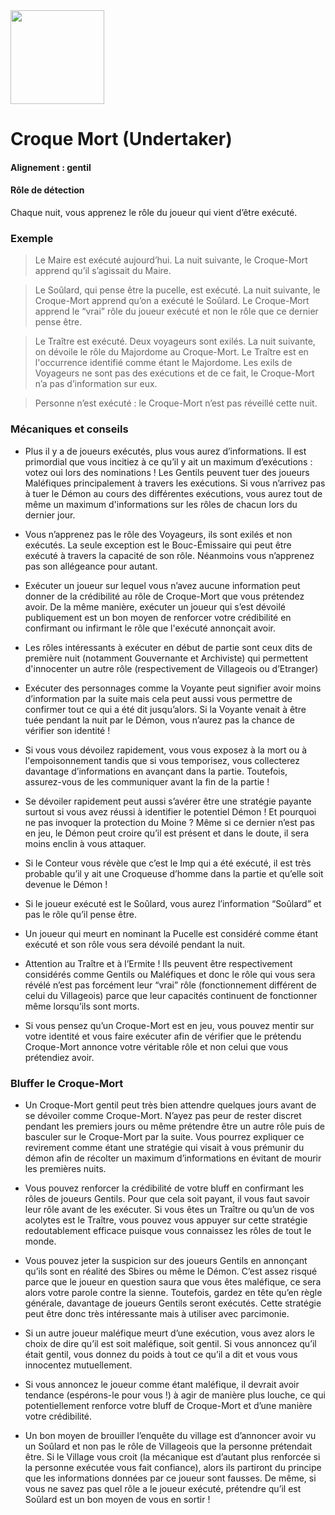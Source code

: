 <img src="https://github.com/brain-academy/wiki/blob/master/public/img/blood-on-the-clocktower/roles/undertaker.png?raw=true" height="150"> 

# Croque Mort (Undertaker)

#### Alignement : gentil
#### Rôle de détection
Chaque nuit, vous apprenez le rôle du joueur qui vient d’être exécuté.

### Exemple 
> Le Maire est exécuté aujourd’hui. La nuit suivante, le Croque-Mort apprend qu’il s’agissait du Maire.

> Le Soûlard, qui pense être la pucelle, est exécuté. La nuit suivante, le Croque-Mort apprend qu’on a exécuté le Soûlard. Le Croque-Mort apprend le “vrai” rôle du joueur exécuté et non le rôle que ce dernier pense être.

> Le Traître est exécuté. Deux voyageurs sont exilés. La nuit suivante, on dévoile le rôle du Majordome au Croque-Mort. Le Traître est en l'occurrence identifié comme étant le Majordome. Les exils de Voyageurs ne sont pas des exécutions et de ce fait, le Croque-Mort n’a pas d’information sur eux.

> Personne n’est exécuté : le Croque-Mort n’est pas réveillé cette nuit.
 
### Mécaniques et conseils
- Plus il y a de joueurs exécutés, plus vous aurez d’informations. Il est primordial que vous incitiez à ce qu’il y ait un maximum d’exécutions : votez oui lors des nominations ! Les Gentils peuvent tuer des joueurs Maléfiques principalement à travers les exécutions. Si vous n’arrivez pas à tuer le Démon au cours des différentes exécutions, vous aurez tout de même un maximum d'informations sur les rôles de chacun lors du dernier jour.

- Vous n’apprenez pas le rôle des Voyageurs, ils sont exilés et non exécutés. La seule exception est le Bouc-Émissaire qui peut être exécuté à travers la capacité de son rôle. Néanmoins vous n’apprenez pas son allégeance pour autant.

- Exécuter un joueur sur lequel vous n’avez aucune information peut donner de la crédibilité au rôle de Croque-Mort que vous prétendez avoir. De la même manière, exécuter un joueur qui s’est dévoilé publiquement est un bon moyen de renforcer votre crédibilité en confirmant ou infirmant le rôle que l'exécuté annonçait avoir.

- Les rôles intéressants à exécuter en début de partie sont ceux dits de première nuit (notamment Gouvernante et Archiviste)  qui permettent d'innocenter un autre rôle (respectivement de Villageois ou d’Etranger)

- Exécuter des personnages comme la Voyante peut signifier avoir moins d’information par la suite mais cela peut aussi vous permettre de confirmer tout ce qui a été dit jusqu’alors. Si la Voyante venait à être tuée pendant la nuit par le Démon, vous n’aurez pas la chance de vérifier son identité !

- Si vous vous dévoilez rapidement, vous vous exposez  à la mort ou à l'empoisonnement tandis que si vous temporisez, vous collecterez davantage d’informations en avançant dans la partie. Toutefois, assurez-vous de les communiquer avant la fin de la partie !

- Se dévoiler rapidement peut aussi s’avérer être une stratégie payante surtout si vous avez réussi à identifier le potentiel Démon ! Et pourquoi ne pas invoquer la protection du Moine ? Même si ce dernier n’est pas en jeu, le Démon peut croire qu’il est présent et dans le doute, il sera moins enclin à vous attaquer.

- Si le Conteur vous révèle que c’est le Imp qui a été exécuté, il est très probable qu’il y ait une Croqueuse d’homme dans la partie et qu’elle soit devenue le Démon !

- Si le joueur exécuté est le Soûlard, vous aurez l’information “Soûlard” et pas le rôle qu’il pense être.

- Un joueur qui meurt en nominant la Pucelle est considéré comme étant exécuté et son rôle vous sera dévoilé pendant la nuit.

- Attention au Traître et à l’Ermite ! Ils peuvent être respectivement considérés comme Gentils ou Maléfiques et donc le rôle qui vous sera révélé n’est pas forcément leur “vrai” rôle (fonctionnement différent de celui du Villageois) parce que leur capacités continuent de fonctionner même lorsqu’ils sont morts.

- Si vous pensez qu’un Croque-Mort est en jeu, vous pouvez mentir sur votre identité et vous faire exécuter afin de vérifier que le prétendu Croque-Mort annonce votre véritable rôle et non celui que vous prétendiez avoir.

### Bluffer le Croque-Mort

- Un Croque-Mort gentil peut très bien attendre quelques jours avant de se dévoiler comme Croque-Mort. N’ayez pas peur de rester discret pendant les premiers jours ou même prétendre être un autre rôle puis de basculer sur le Croque-Mort par la suite. Vous pourrez expliquer ce revirement comme étant une stratégie qui visait à vous prémunir du démon afin de récolter un maximum d’informations en évitant de mourir les premières nuits.

- Vous pouvez renforcer la crédibilité de votre bluff en confirmant les rôles de joueurs Gentils. Pour que cela soit payant, il vous faut savoir leur rôle avant de les exécuter. Si vous êtes un Traître ou qu’un de vos acolytes est le Traître, vous pouvez vous appuyer sur cette stratégie redoutablement efficace puisque vous connaissez les rôles de tout le monde.

- Vous pouvez jeter la suspicion sur des joueurs Gentils en annonçant qu’ils sont en réalité des Sbires ou même le Démon. C’est assez risqué parce que le joueur en question saura que vous êtes maléfique, ce sera alors votre parole contre la sienne. Toutefois, gardez en tête qu’en règle générale, davantage de joueurs Gentils seront exécutés. Cette stratégie peut être donc très intéressante mais à utiliser avec parcimonie.

- Si un autre joueur maléfique meurt d’une exécution, vous avez alors le choix de dire qu’il est soit maléfique, soit gentil. Si vous annoncez qu’il était gentil, vous donnez du poids à tout ce qu’il a dit et vous vous innocentez mutuellement. 

- Si vous annoncez le joueur comme étant maléfique, il devrait avoir tendance (espérons-le pour vous !) à agir de manière plus louche, ce qui potentiellement renforce votre bluff de Croque-Mort et d’une manière votre crédibilité.

- Un bon moyen de brouiller l’enquête du village est d’annoncer avoir vu un Soûlard et non pas le rôle de Villageois que la personne prétendait être. Si le Village vous croit (la mécanique est d’autant plus renforcée si la personne exécutée vous fait confiance), alors ils partiront du principe que les informations données par ce joueur sont fausses. De même, si vous ne savez pas quel rôle a le joueur exécuté, prétendre qu’il est Soûlard est un bon moyen de vous en sortir !

